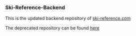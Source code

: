 ### Ski-Reference-Backend

This is the updated backend repository of [ski-reference.com](http://ski-reference.com)

The deprecated repository can be found [here](https://github.com/seanp2/ski-reference)
 